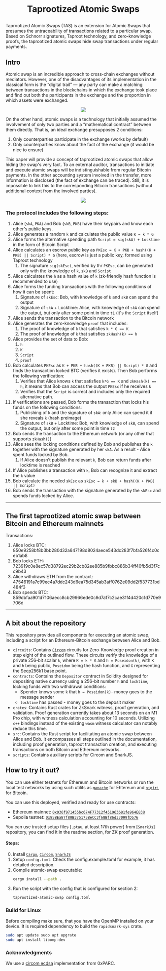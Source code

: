 # <p style="text-align: center;"> Taprootized Atomic Swaps </p>

Taprootized Atomic Swaps (TAS) is an extension for Atomic Swaps that presumes the untraceability of 
transactions related to a particular swap. Based on Schnorr signatures, Taproot technology, and
zero-knowledge proofs, the taprootized atomic swaps hide swap transactions under regular payments.

## Intro
Atomic swap is an incredible approach to cross-chain exchanges without mediators. However, one of 
the disadvantages of its implementation in the classical form is the “digital trail” — any party 
can make a matching between transactions in the blockchains in which the exchange took place and
find out both the participants in the exchange and the proportion in which assets were exchanged.

<div align="center">
<img src="assets/atomic-swap.png"/>
</div>

On the other hand, atomic swaps is a technology that initially assumed the involvement of only two 
parties and a “mathematical contract” between them directly. That is, an ideal exchange presupposes 
2 conditions:
1) Only counterparties participate in the exchange (works by default)
2) Only counterparties know about the fact of the exchange (it would be nice to ensure)

This paper will provide a concept of taprootized atomic swaps that allow hiding the swap's very fact. To an
external auditor, transactions to initiate and execute atomic swaps will be indistinguishable from regular Bitcoin
payments. In the other accounting system involved in the transfer, more information is disclosed (the fact of
exchange can be traced). Still, it is impossible to link this to the corresponding Bitcoin transactions (without
additional context from the involved parties).

<div align="center">
<img src="assets/sequence-diagram.png"/>
</div>

### The protocol includes the following steps:
1. Alice (`skA`, `PKA`) and Bob (`skB`, `PKB`) have their keypairs and know each other's public keys.
2. Alice generates a random `k` and calculates the public value `K = k * G`
3. Alice forms the alternative spending path `Script = sig(skA) + Locktime` in the form of Bitcoin Script 
4. Alice calculates an escrow public key as `PKEsc = K + PKB + hash((K + PKB) || Script) * G` (here,
   escrow is just a public key, formed using Taproot technology
   1. The signature `sig(skEsc)`, verified by thr `PKEsc`, can be generated only with the knowledge of `k`, `skB` and `Script`
5. Alice calculates the `h` as a hash value of `k` (zk-friendly hash function is recommended to use)
6. Alice forms the funding transactions with the following conditions of how it can be spent:
   1. Signature of `skEsc`: Bob, with knowledge of `k` and `skB` can spend the output
   2. Signature of `skA` + Locktime: Alice, with knowledge of `skA` can spend the output, but only after some point in time `t1` (it's the `Script` itself)
7. Alice sends the transaction to the Bitcoin network
8. Alice generates the zero-knowledge `proof` that includes:
   1. The proof of knowledge of `k` that satisfies `k * G == K`
   2. The proof of knowledge of `k` that satisfies `zkHash(k) == h`
9. Alice provides the set of data to Bob:
   1. `h`
   2. `K`
   3. `Script`
   4. `proof`
10. Bob calculates `PKEsc` as `K + PKB + hash((K + PKB) || Script) * G` and finds the transaction locked BTC (verifies it exists). Then Bob performs the following verification:
    1. Verifies that Alice knows `k` that satisfies `k*G == K` and `zkHash(k) == h`, it means that Bob can access the output `PKEsc` if he receives `k`
    2. Verifies that the `Script` is correct and includes only the required alternative path.
11. If verifications are passed, Bob forms the transaction that locks his funds on the following conditions:
    1. Publishing of `k` and the signature of `skA`: only Alice can spend it if she reveals `k` (hash preimage)
    2. Signature of `skB` + Locktime: Bob, with knowledge of `skB`, can spend the output, but only after some point in time `t2`
12. Bob sends the transaction to the Ethereum network (or any other that supports `zkHash()`)
13. Alice sees the locking conditions defined by Bob and publishes the `k` together with the signature generated by her `skA`. As a result - Alice spent funds locked by Bob.
    1. If Alice doesn’t publish the relevant `k`, Bob can return funds after locktime is reached
14. If Alice publishes a transaction with `k`, Bob can recognize it and extract the `k` value
15. Bob calculate the needed `skEsc` as `skEsc = k + skB + hash((K + PKB) || Script)`
16. Bob sends the transaction with the signature generated by the `skEsc` and spends funds locked by Alice.
---
## The first taprootized atomic swap between Bitcoin and Ethereum mainnets

Transactions:
1. Alice locks BTC: 850e9258bf8b3bb280d32a647198d8024aece543dc283f7bfa526f4c0ceb1ab8
2. Bob locks ETH: 723919c0e8ec57d38792ec29b2cb82ee885b9fbbc886b34ff40fb5d3f7cc9b43
3. Alice withdraws ETH from the contract: 47546191a7c99ec4a7ddc243d6ea75d345ab3aff0762e09dd2f537731bd484f3
4. Bob spends BTC: 859dbfaa901d7106aecc8cb29966ede0c9d7a17c2cae31f4d420c1d770e9706d
---

## A bit about the repository
This repository provides all components for executing an atomic swap, including a script for an 
Ethereum-Bitcoin exchange between Alice and Bob.

- `circuits`: Contains [`Circom`](https://docs.circom.io/) circuits for Zero-Knowledge proof 
  creation in step eight of the outlined flow. These circuits verify the knowledge of a private 
  256-bit scalar `k`, where `K = k * G` and `h = Poseidon(k)`, with `K` and `h` being public, 
  `Poseidon` being the hash function, and `G` representing the Secp256k1 base point.
- `contracts`: Contains the `Depositor` contract in Solidity designed for depositing
  native currency using a 256-bit number `h` and `locktime`, locking funds with two withdrawal 
  conditions:
  - Spender knows some `k` that `h = Poseidon(k)`- money goes to the message sender
  - `locktime` has passed - money goes to the deposit maker
- `crates`: Contains Rust crates for ZkSnark witness, proof generation, and validation. Proof 
  generation currently takes about 13 seconds on an M1 Pro chip, with witness calculation 
  accounting for 10 seconds. Utilizing `c++` bindings instead of the existing `wasm` witness
  calculator can notably reduce this time.
- `src`: Contains the Rust script for facilitating an atomic swap between Alice and Bob. It 
  encompasses all steps outlined in the documentation, including proof generation, taproot 
  transaction creation, and executing transactions on both Bitcoin and Ethereum networks.
- `scripts`: Contains auxiliary scripts for Circom and SnarkJS.

## How to try it out?
You can use either testnets for Ethereum and Bitcoin networks or run the local test networks by 
using such utilits as [`ganache`](https://trufflesuite.com/ganache/) for Ehtereum and 
[`nigiri`](https://nigiri.vulpem.com/) for Bitcoin.

You can use this deployed, verified and ready for use contracts:
- Ethereum mainnet: [`0x936f971455bc674F77312f451963681fe964E838`](https://etherscan.io/address/0x936f971455bc674f77312f451963681fe964e838)
- Sepolia testnet: [`0x85BEaB7f80B375175BeCC3f68Bf86d33099fD576`](https://sepolia.etherscan.io/address/0x85BEaB7f80B375175BeCC3f68Bf86d33099fD576)

You can use trusted setup files (`.ptau`, at least 17th power) from [`SnarkJs`] repository, you
can find it in the readme section, for ZK proof generation.

#### Steps: 
0. Install [`Cargo`](https://doc.rust-lang.org/book/ch01-01-installation.html#installation), 
   [`Circom`](https://docs.circom.io/getting-started/installation/), 
   [`SnarkJS`](https://docs.circom.io/getting-started/installation/#installing-circom)
1. Setup `config.toml`. Check the config.example.toml for example, it has detailed description.
2. Compile atomic-swap executable:
   ```bash
   cargo install --path .
   ```
3. Run the script with the config that is configured for section 2:
   ```bash
   taprootized-atomic-swap config.toml
   ```
   
### Build for Linux
Before compiling make sure, that you have the OpenMP installed on your device. It is required 
dependency to build the `rapidsnark-sys` crate.
```bash
sudo apt update sudo apt upgrate
sudo apt install libomp-dev
```

### Acknowledgments
We use a [circom ecdsa](https://github.com/0xPARC/circom-ecdsa) implementation from 0xPARC.
